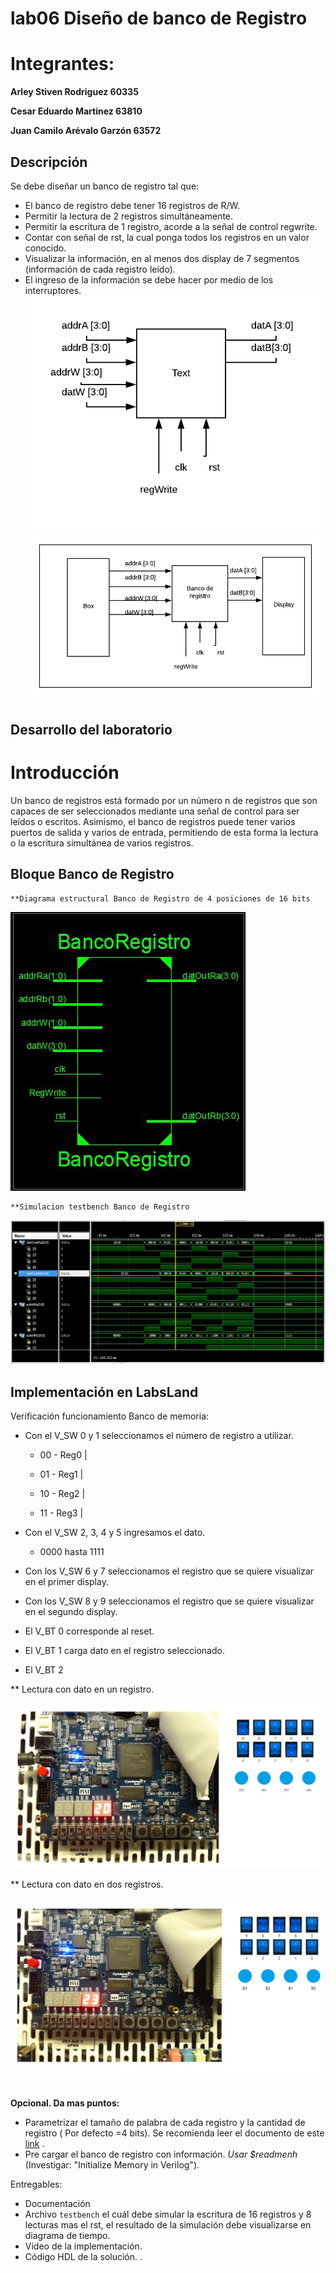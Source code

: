 ﻿# lab06 Diseño de banco de Registro

# Integrantes:
**Arley Stiven Rodriguez 60335**

**Cesar Eduardo Martinez 63810**

**Juan Camilo Arévalo Garzón 63572**

## Descripción 
Se debe diseñar un banco de registro tal que:

* El banco de registro debe tener 16 registros de R/W.
* Permitir la lectura de 2 registros  simultáneamente. 
* Permitir la escritura  de 1 registro, acorde a la señal de control regwrite.
* Contar con señal de rst, la cual  ponga  todos los registros en un valor conocido.
* Visualizar la información, en al menos dos display de 7 segmentos (información de cada registro leído).
* El ingreso de la información se debe hacer por medio de los interruptores.
![cn](https://github.com/Fabeltranm/SPARTAN6-ATMEGA-MAX5864/blob/master/lab/lab07-BancosRgistro/doc/caja%20negra.png)
![caja](https://github.com/Fabeltranm/SPARTAN6-ATMEGA-MAX5864/blob/master/lab/lab07-BancosRgistro/doc/banco%20registro.png)

## Desarrollo del laboratorio

# Introducción

Un banco de registros está formado por un número n de registros que son capaces de
ser seleccionados mediante una señal de control para ser leídos o escritos. 
Asimismo, el banco de registros puede tener varios puertos de salida y varios de entrada,
permitiendo de esta forma la lectura o la escritura simultánea de varios registros.

## Bloque Banco de Registro

	**Diagrama estructural Banco de Registro de 4 posiciones de 16 bits

![SIMULACION_SUM](https://github.com/ELINGAP-7545/lab06-grupo15_/blob/master/images/schema_ban_reg.JPG)

	**Simulacion testbench Banco de Registro

![SIMULACION_SUM](https://github.com/ELINGAP-7545/lab06-grupo15_/blob/master/images/tb_ban_reg.JPG)

## Implementación en LabsLand
Verificación funcionamiento Banco de memoria:

* Con el V_SW 0 y 1 seleccionamos el número de registro a utilizar.

  * 00 - Reg0 |

  * 01 - Reg1 |

  * 10 - Reg2 |

  * 11 - Reg3 |

* Con el V_SW 2, 3, 4 y 5 ingresamos el dato.

  * 0000 hasta 1111

* Con los V_SW 6 y 7 seleccionamos el registro que se quiere visualizar
  en el primer display. 

* Con los V_SW 8 y 9 seleccionamos el registro que se quiere visualizar
  en el segundo display.


* El V_BT 0 corresponde al reset.

* El V_BT 1 carga dato en el registro seleccionado.

* El V_BT 2 


** Lectura con dato en un registro.

![SIMULACION_LAB](https://github.com/ELINGAP-7545/lab06-grupo15_/blob/master/images/Labsland.JPG)

** Lectura con dato en dos registros.

![LABsland_l](https://github.com/ELINGAP-7545/lab06-grupo15_/blob/master/images/Labsland2.JPG)



#
**Opcional. Da mas puntos:**
* Parametrizar el tamaño de palabra de cada registro  y la cantidad de registro ( Por defecto =4 bits). Se recomienda leer el documento de este [link](https://ocw.mit.edu/courses/electrical-engineering-and-computer-science/6-884-complex-digital-systems-spring-2005/related-resources/parameter_models.pdf) .
* Pre cargar el banco de registro con información.  _Usar $readmenh_  (Investigar: "Initialize Memory in Verilog").

Entregables:

* Documentación
* Archivo `testbench` el cuál debe simular la escritura de 16 registros y 8 lecturas mas el rst, el resultado de la simulación debe visualizarse en diagrama de tiempo.
* Vídeo de la implementación.
* Código HDL de la solución.
.



